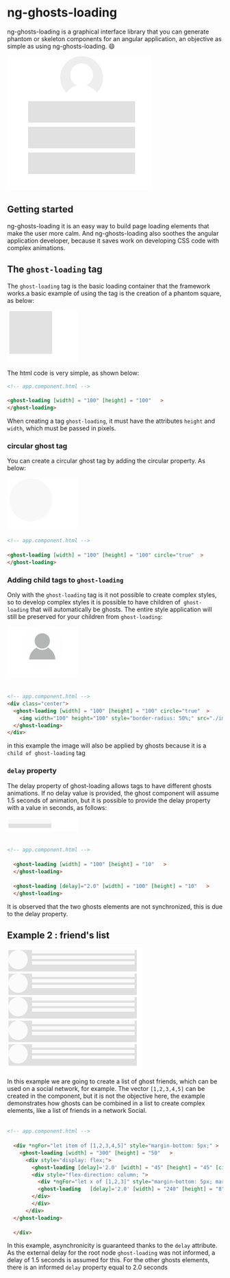 # ng-ghosts-loading

ng-ghosts-loading is a graphical interface library that you can generate phantom or skeleton components for an angular application, an objective as simple as using ng-ghosts-loading. :smile:

![Image](https://github.com/SergioNoivak/ng-ghosts-loading/blob/master/src/photos/f2.gif)



## Getting started

ng-ghosts-loading it is an easy way to build page loading elements that make the user more calm.  And ng-ghosts-loading also soothes the angular application developer, because it saves work on developing CSS code with complex animations. 

## The `ghost-loading` tag

The `ghost-loading` tag is the basic loading container that the framework works.a basic example of using the tag is the creation of a phantom square, as below: 

![Image](https://github.com/SergioNoivak/ng-ghosts-loading/blob/master/src/photos/f3.gif)

The html code is very simple, as shown below: 

````html
<!-- app.component.html -->

<ghost-loading [width] = "100" [height] = "100"   >
</ghost-loading>
````

When creating a tag `ghost-loading`, it must have the attributes ``height`` and ``width``, which must be passed in pixels. 

### circular ghost tag

You can create a circular ghost tag by adding the circular property. As below:

![Image](https://github.com/SergioNoivak/ng-ghosts-loading/blob/master/src/photos/f4.gif)

````html
<!-- app.component.html -->

<ghost-loading [width] = "100" [height] = "100" circle="true"  >
</ghost-loading>

````



### Adding child tags to `ghost-loading`

Only with the `ghost-loading` tag is it not possible to create complex styles, so to develop complex styles it is possible to have children of` ghost-loading` that will automatically be ghosts. The entire style application will still be preserved for your children from ``ghost-loading``:

![Image](https://github.com/SergioNoivak/ng-ghosts-loading/blob/master/src/photos/f5.gif)

````html

<!-- app.component.html -->
<div class="center">
  <ghost-loading [width] = "100" [height] = "100" circle="true"  >
    <img width="100" height="100" style="border-radius: 50%;" src="./image.png" alt="" class="">
  </ghost-loading>
</div>

````

in this example the image will also be applied by ghosts because it is a ``child of ghost-loading`` tag

### ``delay`` property

The delay property of ghost-loading allows tags to have different ghosts animations. If no delay value is provided, the ghost component will assume 1.5 seconds of animation, but it is possible to provide the delay property with a value in seconds, as follows:

![Image](https://github.com/SergioNoivak/ng-ghosts-loading/blob/master/src/photos/f6.gif)

````html

<!-- app.component.html -->

  <ghost-loading [width] = "100" [height] = "10"   >
  </ghost-loading>

  <ghost-loading [delay]="2.0" [width] = "100" [height] = "10"   >
  </ghost-loading>

````

It is observed that the two ghosts elements are not synchronized, this is due to the delay property. 



## Example 2 : friend's list

![Image](https://github.com/SergioNoivak/ng-ghosts-loading/blob/master/src/photos/f7.gif)

In this example we are going to create a list of ghost friends, which can be used on a social network, for example. The vector ``[1,2,3,4,5]`` can be created in the component, but it is not the objective here, the example demonstrates how ghosts can be combined in a list to create complex elements, like a list of friends in a network Social.

````html

<!-- app.component.html -->

  <div *ngFor="let item of [1,2,3,4,5]" style="margin-bottom: 5px;" >
    <ghost-loading [width] = "300" [height] = "50"   >
      <div style="display: flex;">
        <ghost-loading [delay]='2.0' [width] = "45" [height] = "45" [circle]="true" ></ghost-loading>
        <div style="flex-direction: column; ">
          <div *ngFor="let x of [1,2,3]" style="margin-bottom: 5px; margin-left: 10px; ">
          <ghost-loading   [delay]='2.0' [width] = "240" [height] = "8" ></ghost-loading>
        </div>
        </div>
      </div>
  </ghost-loading>

  </div>
````

In this example, asynchronicity is guaranteed thanks to the ``delay`` attribute. As the external delay for the root node ``ghost-loading`` was not informed, a delay of 1.5 seconds is assumed for this. For the other ghosts elements, there is an informed ``delay`` property equal to 2.0 seconds